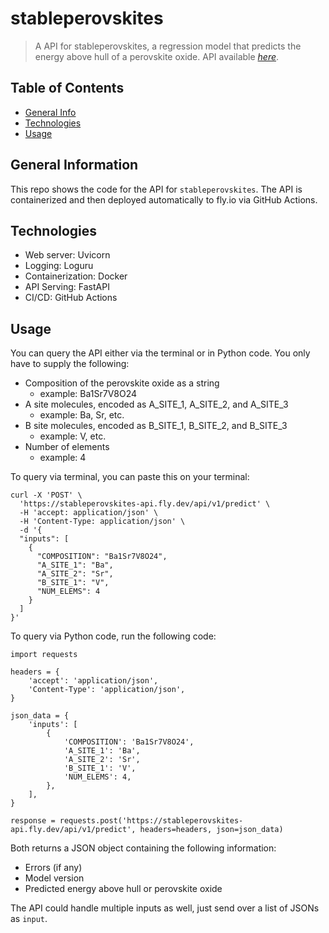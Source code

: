 # stableperovskites
> A API for stableperovskites, a regression model that predicts the energy above hull of a perovskite oxide.
> API available [_here_](http://stableperovskites-api.fly.dev).

## Table of Contents
* [General Info](#general-information)
* [Technologies](#technologies)
* [Usage](#usage)


## General Information
This repo shows the code for the API for `stableperovskites`. The API is containerized and then deployed automatically to fly.io via GitHub Actions. 

## Technologies
* Web server: Uvicorn
* Logging: Loguru
* Containerization: Docker
* API Serving: FastAPI
* CI/CD: GitHub Actions

## Usage
You can query the API either via the terminal or in Python code. You only have to supply the following: 
* Composition of the perovskite oxide as a string 
  * example: Ba1Sr7V8O24
* A site molecules, encoded as A_SITE_1, A_SITE_2, and A_SITE_3
  * example: Ba, Sr, etc.
* B site molecules, encoded as B_SITE_1, B_SITE_2, and B_SITE_3
  * example: V, etc.
* Number of elements
  * example: 4

To query via terminal, you can paste this on your terminal: 

```
curl -X 'POST' \
  'https://stableperovskites-api.fly.dev/api/v1/predict' \
  -H 'accept: application/json' \
  -H 'Content-Type: application/json' \
  -d '{
  "inputs": [
    {
      "COMPOSITION": "Ba1Sr7V8O24",
      "A_SITE_1": "Ba",
      "A_SITE_2": "Sr",
      "B_SITE_1": "V",
      "NUM_ELEMS": 4
    }
  ]
}'
```

To query via Python code, run the following code:
```
import requests

headers = {
    'accept': 'application/json',
    'Content-Type': 'application/json',
}

json_data = {
    'inputs': [
        {
            'COMPOSITION': 'Ba1Sr7V8O24',
            'A_SITE_1': 'Ba',
            'A_SITE_2': 'Sr',
            'B_SITE_1': 'V',
            'NUM_ELEMS': 4,
        },
    ],
}

response = requests.post('https://stableperovskites-api.fly.dev/api/v1/predict', headers=headers, json=json_data)
```

Both returns a JSON object containing the following information:
- Errors (if any)
- Model version
- Predicted energy above hull or perovskite oxide

The API could handle multiple inputs as well, just send over a list of JSONs as `input`. 
